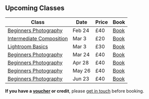 ## Upcoming Classes

Class     | Date   | Price | Book
----------|--------|---------|------
[Beginners Photography](/beginners-photography/) | Feb 24 | £40 | <a href="https://ti.to/photo-school/photo-school-classes" class="btn btn--primary">Book</a>
[Intermediate Composition](/intermediate-photography) | Mar 3 | £20 | <a href="https://ti.to/photo-school/photo-school-classes" class="btn btn--primary">Book</a>
[Lightroom Basics](/lightroom) | Mar 3 | £30 | <a href="https://ti.to/photo-school/photo-school-classes" class="btn btn--primary">Book</a>
[Beginners Photography](/beginners-photography/) | Mar 24 | £40 | <a href="https://ti.to/photo-school/photo-school-classes" class="btn btn--primary">Book</a>
[Beginners Photography](/beginners-photography/) | Apr 28 | £40 | <a href="https://ti.to/photo-school/photo-school-classes" class="btn btn--primary">Book</a>
[Beginners Photography](/beginners-photography/) | May 26 | £40 | <a href="https://ti.to/photo-school/photo-school-classes" class="btn btn--primary">Book</a>
[Beginners Photography](/beginners-photography/) | Jun 23 | £40 | <a href="https://ti.to/photo-school/photo-school-classes" class="btn btn--primary">Book</a>


**If you have a [voucher](/gift-vouchers/) or credit**, please [get in touch](/contact/) before booking.


